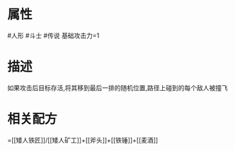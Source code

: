 # 属性
#人形 
#斗士 
#传说 
基础攻击力=1
# 描述
如果攻击后目标存活,将其移到最后一排的随机位置,路径上碰到的每个敌人被撞飞
# 相关配方
=[[矮人铁匠]]/[[矮人矿工]]+[[斧头]]+[[铁锤]]+[[麦酒]]